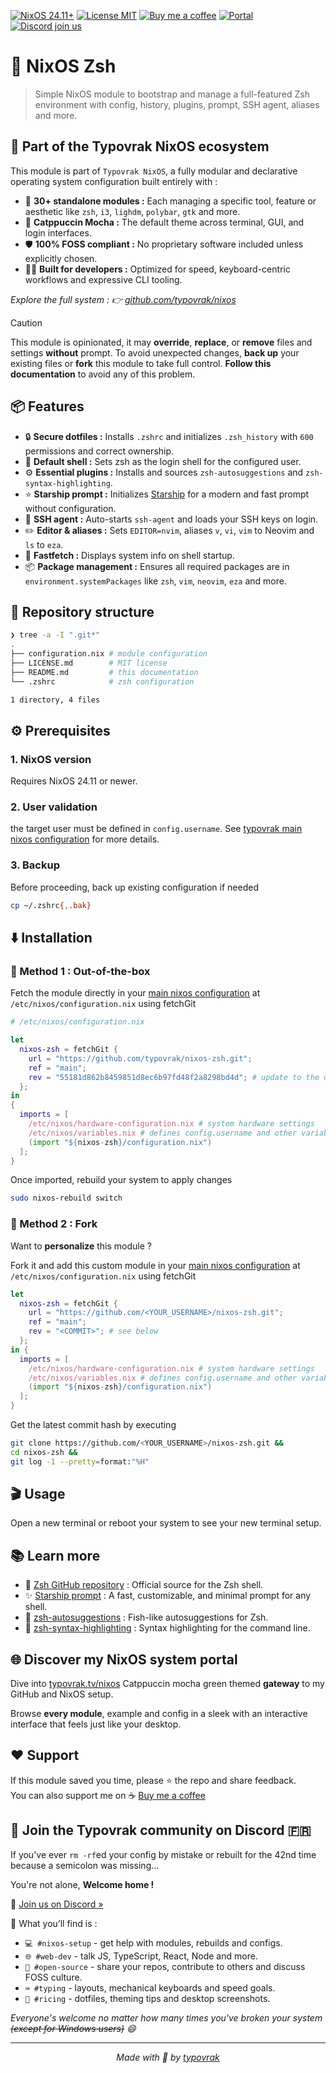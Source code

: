 [![NixOS 24.11+](https://img.shields.io/badge/NixOS-24.11%2B-a6e3a1?labelColor=45475a)](https://nixos.org/)
[![License MIT](https://img.shields.io/badge/License-MIT-cba6f7.svg?labelColor=45475a)](LICENSE.md)
[![Buy me a coffee](https://img.shields.io/badge/Buy%20me%20a%20coffee-☕-fab387?labelColor=45475a)](https://typovrak.tv/coffee)
[![Portal](https://img.shields.io/badge/Portal-typovrak.tv%2Fnixos-eba0ac?labelColor=45475a)](https://typovrak.tv/nixos)
[![Discord join us](https://img.shields.io/badge/Discord-Join%20us-74c7ec?labelColor=45475a&logo=discord&logoColor=white)](https://typovrak.tv/discord)

# 🔧 NixOS Zsh

> Simple NixOS module to bootstrap and manage a full-featured Zsh environment with config, history, plugins, prompt, SSH agent, aliases and more.

## 🧩 Part of the Typovrak NixOS ecosystem

This module is part of ```Typovrak NixOS```, a fully modular and declarative operating system configuration built entirely with :

- 🧱 **30+ standalone modules :** Each managing a specific tool, feature or aesthetic like ```zsh```, ```i3```, ```lighdm```, ```polybar```, ```gtk``` and more.
- 🎨 **Catppuccin Mocha :** The default theme across terminal, GUI, and login interfaces.
- 🛡️ **100% FOSS compliant :** No proprietary software included unless explicitly chosen.
- 🧑‍💻 **Built for developers :** Optimized for speed, keyboard-centric workflows and expressive CLI tooling.

*Explore the full system : 👉 [github.com/typovrak/nixos](https://github.com/typovrak/nixos)*

> [!CAUTION]
> This module is opinionated, it may **override**, **replace**, or **remove** files and settings **without** prompt. To avoid unexpected changes, **back up** your existing files or **fork** this module to take full control. **Follow this documentation** to avoid any of this problem.

## 📦 Features

- 🔒 **Secure dotfiles :** Installs ```.zshrc``` and initializes ```.zsh_history``` with `600` permissions and correct ownership.
- 🐚 **Default shell :** Sets zsh as the login shell for the configured user.
- ⚙️ **Essential plugins :** Installs and sources ```zsh-autosuggestions``` and ```zsh-syntax-highlighting```.
- ⭐ **Starship prompt :** Initializes [Starship](https://starship.rs/) for a modern and fast prompt without configuration.
- 🔑 **SSH agent :** Auto-starts ```ssh-agent``` and loads your SSH keys on login.
- ✏️ **Editor & aliases :** Sets ```EDITOR=nvim```, aliases ```v```, ```vi```, ```vim``` to Neovim and ```ls``` to ```eza```.
- 🚀 **Fastfetch :** Displays system info on shell startup.
- 📦 **Package management :** Ensures all required packages are in ```environment.systemPackages``` like ```zsh```, ```vim```, ```neovim```, ```eza``` and more.

## 📂 Repository structure

```bash
❯ tree -a -I ".git*"
.
├── configuration.nix # module configuration
├── LICENSE.md        # MIT license
├── README.md         # this documentation
└── .zshrc            # zsh configuration

1 directory, 4 files
```

## ⚙️ Prerequisites

### 1. NixOS version
Requires NixOS 24.11 or newer.

### 2. User validation
the target user must be defined in ```config.username```. See [typovrak main nixos configuration](https://github.com/typovrak/nixos) for more details.

### 3. Backup
Before proceeding, back up existing configuration if needed
```bash
cp ~/.zshrc{,.bak}
```

## ⬇️ Installation

### 🚀 Method 1 : Out-of-the-box

Fetch the module directly in your [main nixos configuration](https://github.com/typovrak/nixos) at ```/etc/nixos/configuration.nix``` using fetchGit
```nix
# /etc/nixos/configuration.nix

let
  nixos-zsh = fetchGit {
    url = "https://github.com/typovrak/nixos-zsh.git";
    ref = "main";
    rev = "55181d862b8459851d8ec6b97fd48f2a8298bd4d"; # update to the desired commit
  };
in
{
  imports = [
    /etc/nixos/hardware-configuration.nix # system hardware settings
    /etc/nixos/variables.nix # defines config.username and other variables, see https://github.com/typovrak/nixos for more details
    (import "${nixos-zsh}/configuration.nix")
  ];
}
```

Once imported, rebuild your system to apply changes
```bash
sudo nixos-rebuild switch
```

### 🍴 Method 2 : Fork

Want to **personalize** this module ?

Fork it and add this custom module in your [main nixos configuration](https://github.com/typovrak/nixos) at ```/etc/nixos/configuration.nix``` using fetchGit
```nix
let
  nixos-zsh = fetchGit {
    url = "https://github.com/<YOUR_USERNAME>/nixos-zsh.git";
    ref = "main";
    rev = "<COMMIT>"; # see below
  };
in {
  imports = [
    /etc/nixos/hardware-configuration.nix # system hardware settings
    /etc/nixos/variables.nix # defines config.username and other variables, see https://github.com/typovrak/nixos for more details
    (import "${nixos-zsh}/configuration.nix")
  ];
}
```

Get the latest commit hash by executing
```bash
git clone https://github.com/<YOUR_USERNAME>/nixos-zsh.git &&
cd nixos-zsh &&
git log -1 --pretty=format:"%H"
```

## 🎬 Usage

Open a new terminal or reboot your system to see your new terminal setup.

## 📚 Learn more

- 🧠 [Zsh GitHub repository](https://github.com/zsh-users/zsh) : Official source for the Zsh shell.
- ✨ [Starship prompt](https://starship.rs/) : A fast, customizable, and minimal prompt for any shell.
- 🧩 [zsh-autosuggestions](https://github.com/zsh-users/zsh-autosuggestions) : Fish-like autosuggestions for Zsh.
- 🎨 [zsh-syntax-highlighting](https://github.com/zsh-users/zsh-syntax-highlighting) : Syntax highlighting for the command line.

## 🌐 Discover my NixOS system portal

Dive into [typovrak.tv/nixos](https://typovrak.tv/nixos) Catppuccin mocha green themed **gateway** to my GitHub and NixOS setup.

Browse **every module**, example and config in a sleek with an interactive interface that feels just like your desktop.

## ❤️ Support

If this module saved you time, please ⭐️ the repo and share feedback.  
You can also support me on ☕ [Buy me a coffee](https://typovrak.tv/coffee)

## 💬 Join the Typovrak community on Discord 🇫🇷

If you've ever ```rm -rf```ed your config by mistake or rebuilt for the 42nd time because a semicolon was missing…

You're not alone, **Welcome home !**

🎯 [Join us on Discord »](https://typovrak.tv/discord)

🧭 What you’ll find is :

- ```💻 #nixos-setup``` - get help with modules, rebuilds and configs.
- ```🌐 #web-dev``` - talk JS, TypeScript, React, Node and more.
- ```🧠 #open-source``` - share your repos, contribute to others and discuss FOSS culture.
- ```⌨️ #typing``` - layouts, mechanical keyboards and speed goals.
- ```🎨 #ricing``` - dotfiles, theming tips and desktop screenshots.

*Everyone's welcome no matter how many times you've broken your system ~~(except for Windows users)~~ 😄*

---

<p align="center"><i>Made with 💜 by <a href="https://typovrak.tv">typovrak</a></i></p>
